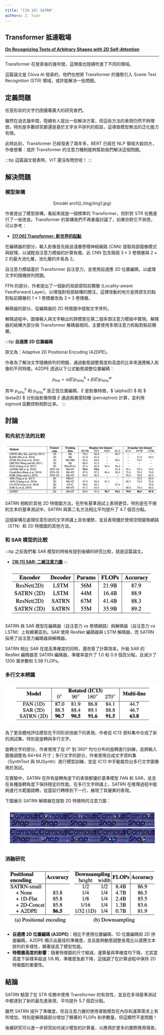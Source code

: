 ```yaml
---
title: "[19.10] SATRN"
authors: Z. Yuan
---
```


## Transformer 抵達戰場

[**On Recognizing Texts of Arbitrary Shapes with 2D Self-Attention**](https://arxiv.org/abs/1910.04396)

---

Transformer 在發表後的幾年間，這陣風也陸續吹進了不同的領域。

這篇論文是 Clova AI 發表的，他們也想將 Transformer 的優勢引入 Scene Text Recognition (STR) 領域，或許能解決一些問題。

## 定義問題

任意形狀的文字仍困擾著廣大的研究者們。

雖然在過去幾年間，陸續有人提出一些解決方案，但這些方法的表現仍然不夠理想。特別是多數研究都還是基於文字水平排列的假設，這導致模型無法的泛化能力有限。

此時此刻，Transformer 已經發表了兩年多，BERT 已經在 NLP 領域大殺四方，作者想著：或許 Transformer 的注意力機制能夠幫助我們解決這個問題。

:::tip
這篇論文發表時，ViT 還沒有問世呢！
:::

## 解決問題

### 模型架構

<div align="center">
<figure style={{"width": "70%"}}>
![model arch](./img/img1.jpg)
</figure>
</div>

作者提出了模型架構，看起來就是一個標準的 Transformer，但針對 STR 任務進行了一些改良。Transformer 的架構我們不再重複討論了，如果你對它不熟悉，可以參考：

- [**[17.06] Transformer: 新世界的起點**](../../transformers/1706-transformer/index.md)

在編碼器的部分，輸入影像首先經過淺層卷積神經網路 (CNN) 提取局部圖像模式與紋理，以減輕自注意力模組的計算負擔。此 CNN 包含兩個 $3 \times 3$ 卷積層與 $2 \times 2$ 的最大池化層，池化層的步長為 2。

自注意力模組基於 Transformer 自注意力，並使用自適應 2D 位置編碼，以處理文字的隨機排列問題。

FFN 的部分，作者提出了一個新的局部感知前饋層 (Locality-aware Feedforward Layer)，以增強對局部結構的關注，這裡改動的地方是將原生的點對點前饋層的 $1 \times 1$ 卷積層改為 $3 \times 3$ 卷積層。

解碼器的部分，從編碼器的 2D 特徵圖中提取文字序列。

解碼過程中，圖像輸入與文字輸出的跨模態在第二個多頭注意力模組中實現。解碼器的結構大部分與 Transformer 解碼器相同，主要使用多頭注意力和點對點前饋層。

:::tip
**自適應 2D 位置編碼**

原文為：Adaptive 2D Positional Encoding (A2DPE)。

作者為了解決文字隨機排列的問題，通過動態調整寬度和高度的比率來適應輸入影像的不同特徵。A2DPE 透過以下公式動態調整位置編碼：

$$
p_{hw} = \alpha(E) p_{\text{sinu}}^h + \beta(E) p_{\text{sinu}}^w
$$

其中 $p_{\text{sinu}}^h$ 和 $p_{\text{sinu}}^w$ 是正弦位置編碼，$E$ 是影像特徵，$ \alpha(E) $ 和 $ \beta(E) $ 分別由影像特徵 $E$ 通過兩層感知機 (perceptron) 計算，並利用 sigmoid 函數控制相對比率。
:::

## 討論

### 和先前方法的比較

![comp](./img/img3.jpg)

SATRN 相較於其他 2D 特徵圖方法，在所有基準測試上表現更佳，特別是在不規則文本的基準測試中，SATRN 與第二名方法相比平均提升了 4.7 個百分點。

這個架構在處理任意形狀的文字辨識上具有優勢，並且表現優於使用空間變換網路（STN）和 2D 特徵圖的其他方法。

### 和 SAR 模型的比較

:::tip
之前我們看 SAR 模型的時候有提到後續的研究比較，就是這篇論文。

- [**[18.11] SAR: 二維注意力圖**](../1811-sar/index.md)
  :::

![sar](./img/img4.jpg)

SATRN 與 SAR 模型在編碼器（自注意力 vs 卷積網路）與解碼器（自注意力 vs LSTM）上有顯著區別。SAR 使用 ResNet 編碼器與 LSTM 解碼器，而 SATRN 採用了自注意力編碼器與解碼器。

SATRN 相比 SAR 在提高準確度的同時，還改善了計算效率。升級 SAR 的 ResNet 編碼器至 SATRN 編碼器，準確率提升了 1.0 和 0.9 個百分點，且減少了 1200 萬參數和 5.5B FLOPs。

### 多行文本辨識

![multi](./img/img10.jpg)

為了更具體地評估模型在不同形狀扭曲下的表現，作者從 IC13 資料集中合成了新的測試集，特別是旋轉與多行文字。

旋轉文字的部分，作者使用了從 0° 到 360° 均勻分布的旋轉進行訓練，並將輸入圖像調整為 64×64 尺寸；多行文字的部分，作者使用合成文字資料集（SynthText 與 MJSynth）進行模型訓練，並從 IC13 中手動裁剪出多行文字圖像用於測試。

在實驗中，SATRN 在所有旋轉角度下的表現都優於基準模型 FAN 和 SAR，並且在各種旋轉角度下保持穩定的性能。在多行文字辨識上，SATRN 在推理過程中能夠進行大範圍跳轉，從當前行轉移到下一行，展現了其優異的表現。

下圖展示 SATRN 解碼器在提取 2D 特徵時的注意力圖：

![multi](./img/img11.jpg)

### 消融研究

![ablation](./img/img7.jpg)

- **自適應 2D 位置編碼 (A2DPE)**：相比不使用位置編碼、1D 位置編碼和 2D 拼接編碼，A2DPE 顯示出最佳的準確度，並且能夠動態調整長寬比以適應文本排列的多樣性，顯著提高了模型性能。
- **特徵圖高度的影響**：隨著特徵圖的尺寸縮減，運算量與準確度均下降，尤其當高度下採樣率超過 1/8 時，準確度急劇下降，這強調了在計算過程中保持 2D 特徵圖的重要性。

## 結論

SATRN 驗證了在 STR 任務中使用 Transformer 的有效性，並且在多項基準測試中都達到了新的最先進表現，平均提升 5.7 個百分點。

雖然 SATRN 提升了準確度，但自注意力層的使用導致模型在內存和運算需求上有所增加，特別是解碼器部分增加了顯著的 FLOPs 和參數量，但這顯然不是問題！

後續研究可以進一步研究如何減少模型的計算量，以應用於更多的實際應用場景。
